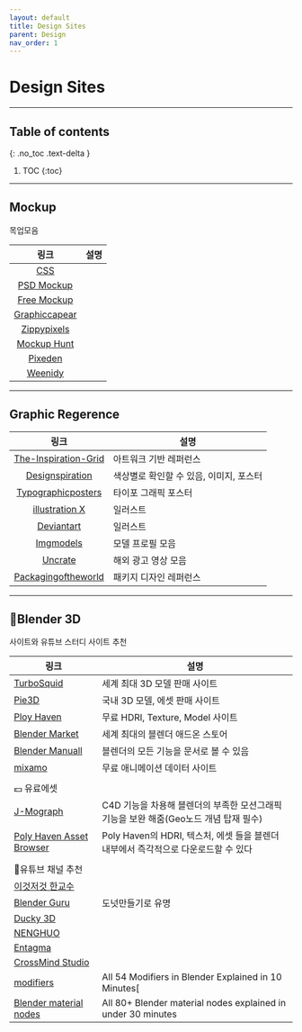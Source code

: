 ```yaml
---
layout: default
title: Design Sites
parent: Design
nav_order: 1
---
```

# Design Sites

---

## Table of contents
{: .no_toc .text-delta }

1. TOC
{:toc}

---

## Mockup
목업모음

|링크|설명|
|:---:|---|
|[CSS](https://cssauthor.com/mockups/)||
|[PSD Mockup](https://www.psdmockups.com/category/design/)||
|[Free Mockup](https://www.free-mockup.com/)||
|[Graphiccapear](https://www.graphicpear.com/mockups/)||
|[Zippypixels](https://zippypixels.com/products/mockups/)||
|[Mockup Hunt](https://mockuphunt.co/collections/free-mockups)||
|[Pixeden](https://www.pixeden.com/free-graphics)||
|[Weenidy](https://weenidy.com/resource/list?category=1)||


---

## Graphic Regerence

|링크|설명|
|:---:|---|
|[The-Inspiration-Grid](https://theinspirationgrid.com/category/design/)|아트워크 기반 레퍼런스|
|[Designspiration](https://www.designspiration.com/)|색상별로 확인할 수 있음, 이미지, 포스터|
|[Typographicposters](https://www.typographicposters.com/)|타이포 그래픽 포스터|
|[illustration X](https://www.illustrationx.com/)|일러스트|
|[Deviantart](https://www.deviantart.com/?offset=0)|일러스트|
|[Imgmodels](https://www.imgmodels.com/london/men)|모델 프로필 모음|
|[Uncrate](https://uncrate.com/tv/)|해외 광고 영상 모음|
|[Packagingoftheworld](https://packagingoftheworld.com/)|패키지 디자인 레퍼런스|


---
## Blender 3D
사이트와 유튜브 스터디 사이트 추천

|링크|설명|
|---|---|
|[TurboSquid](https://www.turbosquid.com/ko/)|세계 최대 3D 모델 판매 사이트|
|[Pie3D](https://www.pie3d.com/)|국내 3D 모델, 에셋 판매 사이트|
|[Ploy Haven](https://polyhaven.com/)|무료 HDRI, Texture, Model 사이트|
|[Blender Market](https://blendermarket.com/)|세계 최대의 블렌더 애드온 스토어|
|[Blender Manuall](https://docs.blender.org/manual/en/latest/)|블렌더의 모든 기능을 문서로 볼 수 있음|
|[mixamo](https://www.mixamo.com/#/)|무료 애니메이션 데이터 사이트|
|||
|💵 유료에셋||
|[J-Mograph](https://blendermarket.com/products/mograph)|C4D 기능을 차용해 블렌더의 부족한 모션그래픽 기능을 보완 해줌(Geo노드 개념 탑재 필수)|
|[Poly Haven Asset Browser](https://blendermarket.com/products/poly-haven-asset-browser)|Poly Haven의 HDRI, 텍스처, 에셋 들을 블렌더 내부에서 즉각적으로 다운로드할 수 있다|
|||
|🍎유튜브 채널 추천||
|[이것저것 한교수](https://www.youtube.com/@prof_han)||
|[Blender Guru](https://www.youtube.com/@blenderguru)|도넛만들기로 유명|
|[Ducky 3D](https://www.youtube.com/@TheDucky3D)||
|[NENGHUO](https://www.youtube.com/@nenghuo)||
|[Entagma](https://www.youtube.com/@Entagma)||
|[CrossMind Studio](https://www.youtube.com/@CrossMindStudio)||
|[modifiers](https://youtu.be/idcFMhoSdIc)|All 54 Modifiers in Blender Explained in 10 Minutes[|
|[Blender material nodes](https://youtu.be/cQ0qtcSymDI)|All 80+ Blender material nodes explained in under 30 minutes|
